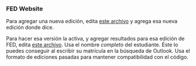 ### FED Website

Para agregar una nueva edición, edita [este archivo](resultados/index.html#L36) y agrega esa nueva edición donde dice. 

Para hacer esa versión la activa, y agregar resultados para esa edición de FED, edita [este archivo](js/data.js). Usa el nombre *completo* del estudiante. Éste lo puedes conseguir al escribir su matrícula en la búsqueda de Outlook. Usa el formato de ediciones pasadas para mantener compatibilidad con el código.
